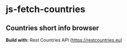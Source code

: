 # js-fetch-countries

## Countries short info browser

**Build with:** Rest Countries API (https://restcountries.eu)
